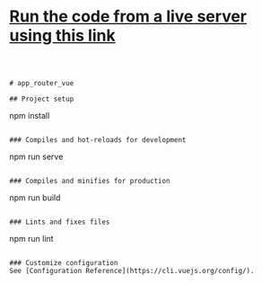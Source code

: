 #   [Run the code from a live server using this link ](https://hungry-yonath-7d8b06.netlify.com/)
```



# app_router_vue

## Project setup
```
npm install
```

### Compiles and hot-reloads for development
```
npm run serve
```

### Compiles and minifies for production
```
npm run build
```

### Lints and fixes files
```
npm run lint
```

### Customize configuration
See [Configuration Reference](https://cli.vuejs.org/config/).
